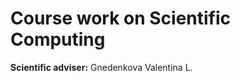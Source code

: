 Course work on Scientific Computing
===================================

**Scientific adviser:** Gnedenkova Valentina L.
